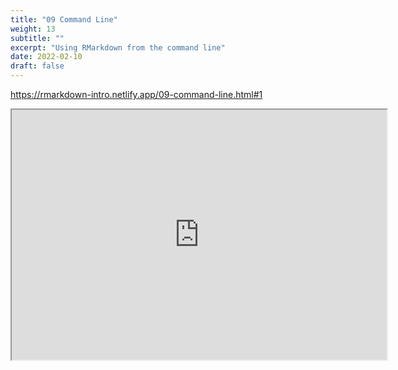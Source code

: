 ```yaml
---
title: "09 Command Line"
weight: 13
subtitle: ""
excerpt: "Using RMarkdown from the command line"
date: 2022-02-10
draft: false
---
```


https://rmarkdown-intro.netlify.app/09-command-line.html#1

<iframe src="https://rmarkdown-intro.netlify.app/09-command-line.html#1" width="600" height="400" loading="lazy" allowfullscreen></iframe> <script>fitvids('.shareagain', {players: 'iframe'});</script>

